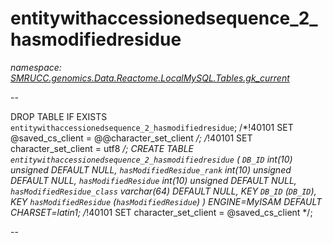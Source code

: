 ﻿# entitywithaccessionedsequence_2_hasmodifiedresidue
_namespace: [SMRUCC.genomics.Data.Reactome.LocalMySQL.Tables.gk_current](./index.md)_

--
 
 DROP TABLE IF EXISTS `entitywithaccessionedsequence_2_hasmodifiedresidue`;
 /*!40101 SET @saved_cs_client = @@character_set_client */;
 /*!40101 SET character_set_client = utf8 */;
 CREATE TABLE `entitywithaccessionedsequence_2_hasmodifiedresidue` (
 `DB_ID` int(10) unsigned DEFAULT NULL,
 `hasModifiedResidue_rank` int(10) unsigned DEFAULT NULL,
 `hasModifiedResidue` int(10) unsigned DEFAULT NULL,
 `hasModifiedResidue_class` varchar(64) DEFAULT NULL,
 KEY `DB_ID` (`DB_ID`),
 KEY `hasModifiedResidue` (`hasModifiedResidue`)
 ) ENGINE=MyISAM DEFAULT CHARSET=latin1;
 /*!40101 SET character_set_client = @saved_cs_client */;
 
 --




